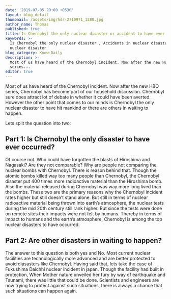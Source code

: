 ```yaml
---
date: '2019-07-05 20:00 +0530'
layout: blog_detail
thumbnail: /assets/img/hdr-2710971_1280.jpg
author_name: Thomas
published: true
title: Is Chernobyl the only nuclear disaster or accident to have ever occurred ?
keywords: >-
  Is Chernobyl the only nuclear disaster , Accidents in nuclear disaster ,
  nuclear disaster
blog_category: Know-Daily
description: >-
  Most of us have heard of the Chernobyl incident. Now after the new HBO
  series...
editor: true
---
```


Most of us have heard of the Chernobyl incident. Now after the new HBO series, Chernobyl has become part of our household discussion. Chernobyl sure does attract lot of debate in whether it could have been averted. However the other point that comes to our minds is Chernobyl the only nuclear disaster to have hit mankind or there are others in waiting to happen. 

Lets split the question into two:
## Part 1: Is Chernobyl the only disaster to have ever occurred?
Of course not. Who could have forgotten the blasts of Hiroshima and Nagasaki? Are they not comparable? Why are people not comparing the nuclear bombs with Chernobyl. There is reason behind that. Though the atomic bombs killed way too many people than Chernobyl, the Chernobyl disaster put 400 times more radioactive material than the Hiroshima bomb. Also the material released during Chernobyl was way more long lived than the bombs. These two are the primary reasons why the Chernobyl incident rates higher but still doesn’t stand alone.
But still in terms of nuclear radioactive material being thrown into earth’s atmosphere, the nuclear tests during the mid 20th century still rank higher. But since the tests were done on remote sites their impacts were not felt by humans. Thereby in terms of impact to humans and the earth’s atmosphere, Chernobyl is among the top nuclear disasters to have occurred.

## Part 2: Are other disasters in waiting to happen?
The answer to this question is both yes and No. Most current nuclear facilities are technologically more advanced and are better protected to avoid diasasters like Chernobyl. Having said that, lets take the case of Fukushima Daichhi nuclear incident in japan. Though the facility had built in protection, When Mother nature unveiled her fury by way of earthquake and Tsunami, there was little that could be done. Scientists and engineers are now trying to protect against such situations, there is always a chance that such situations can happen again.
